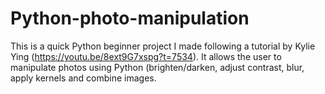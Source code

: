 # Python-photo-manipulation

This is a quick Python beginner project I made following a tutorial by Kylie Ying (https://youtu.be/8ext9G7xspg?t=7534). It allows the user to manipulate photos using Python (brighten/darken, adjust contrast, blur, apply kernels and combine images. 
